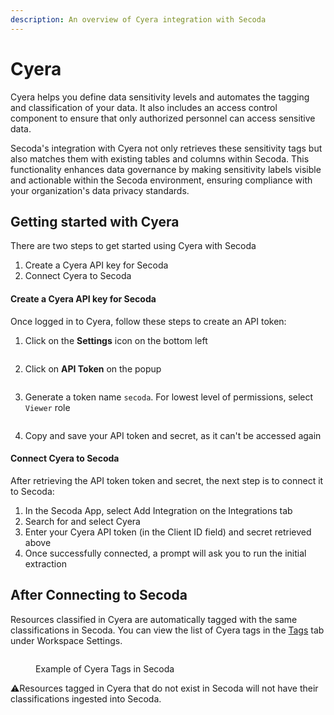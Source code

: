 ```yaml
---
description: An overview of Cyera integration with Secoda
---
```


# Cyera

Cyera helps you define data sensitivity levels and automates the tagging and classification of your data. It also includes an access control component to ensure that only authorized personnel can access sensitive data.

Secoda's integration with Cyera not only retrieves these sensitivity tags but also matches them with existing tables and columns within Secoda. This functionality enhances data governance by making sensitivity labels visible and actionable within the Secoda environment, ensuring compliance with your organization's data privacy standards.

## Getting started with Cyera

There are two steps to get started using Cyera with Secoda

1. Create a Cyera API key for Secoda
2. Connect  Cyera to Secoda

#### Create a Cyera API key for Secoda

Once logged in to Cyera, follow these steps to create an API token:

1. Click on the **Settings** icon on the bottom left

<figure><img src="../../.gitbook/assets/Screenshot 2024-03-15 at 11.07.19 AM (1).png" alt=""><figcaption></figcaption></figure>

2. Click on **API Token** on the popup

<figure><img src="../../.gitbook/assets/Screenshot 2024-03-15 at 11.07.34 AM.png" alt=""><figcaption></figcaption></figure>

3. Generate a token name `secoda`. For lowest level of permissions, select `Viewer` role

<figure><img src="../../.gitbook/assets/Screenshot 2024-03-15 at 11.10.24 AM.png" alt=""><figcaption></figcaption></figure>

4. Copy and save your API token and secret, as it can't be accessed again

#### Connect Cyera to Secoda

After retrieving the API token token and secret, the next step is to connect it to Secoda:

1. In the Secoda App, select Add Integration on the Integrations tab
2. Search for and select Cyera
3. Enter your Cyera API token (in the Client ID field) and secret retrieved above
4. Once successfully connected, a prompt will ask you to run the initial extraction

## After Connecting to Secoda

Resources classified in Cyera are automatically tagged with the same classifications in Secoda. You can view the list of Cyera tags in the [Tags](../../resource-and-metadata-management/tags/) tab under Workspace Settings.&#x20;

<figure><img src="../../.gitbook/assets/Screenshot 2024-05-09 at 4.22.20 PM.png" alt=""><figcaption><p>Example of Cyera Tags in Secoda</p></figcaption></figure>

:warning:Resources tagged in Cyera that do not exist in Secoda will not have their classifications ingested into Secoda.

